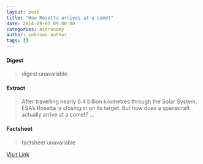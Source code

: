 ```yaml
---
layout: post
title: "How Rosetta arrives at a comet"
date: 2014-08-01 09:00:00
categories: Astronomy
author: unknown author
tags: []
---
```



#### Digest
>digest unavailable

#### Extract
>After travelling nearly 6.4 billion kilometres through the Solar System, ESA’s Rosetta is closing in on its target. But how does a spacecraft actually arrive at a comet?&nbsp;...

#### Factsheet
>factsheet unavailable

[Visit Link](http://www.esa.int/Our_Activities/Operations/How_Rosetta_arrives_at_a_comet)


